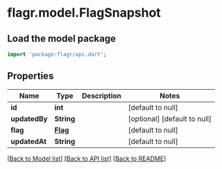 # flagr.model.FlagSnapshot

## Load the model package
```dart
import 'package:flagr/api.dart';
```

## Properties
Name | Type | Description | Notes
------------ | ------------- | ------------- | -------------
**id** | **int** |  | [default to null]
**updatedBy** | **String** |  | [optional] [default to null]
**flag** | [**Flag**](Flag.md) |  | [default to null]
**updatedAt** | **String** |  | [default to null]

[[Back to Model list]](../README.md#documentation-for-models) [[Back to API list]](../README.md#documentation-for-api-endpoints) [[Back to README]](../README.md)


